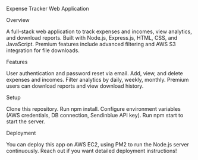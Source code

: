 Expense Tracker Web Application

Overview

A full-stack web application to track expenses and incomes, view analytics, and download reports. Built with Node.js, Express.js, HTML, CSS, and JavaScript. Premium features include advanced filtering and AWS S3 integration for file downloads.

Features

User authentication and password reset via email.
Add, view, and delete expenses and incomes.
Filter analytics by daily, weekly, monthly.
Premium users can download reports and view download history.

Setup

Clone this repository.
Run npm install.
Configure environment variables (AWS credentials, DB connection, Sendinblue API key).
Run npm start to start the server.

Deployment

You can deploy this app on AWS EC2, using PM2 to run the Node.js server continuously. Reach out if you want detailed deployment instructions!

